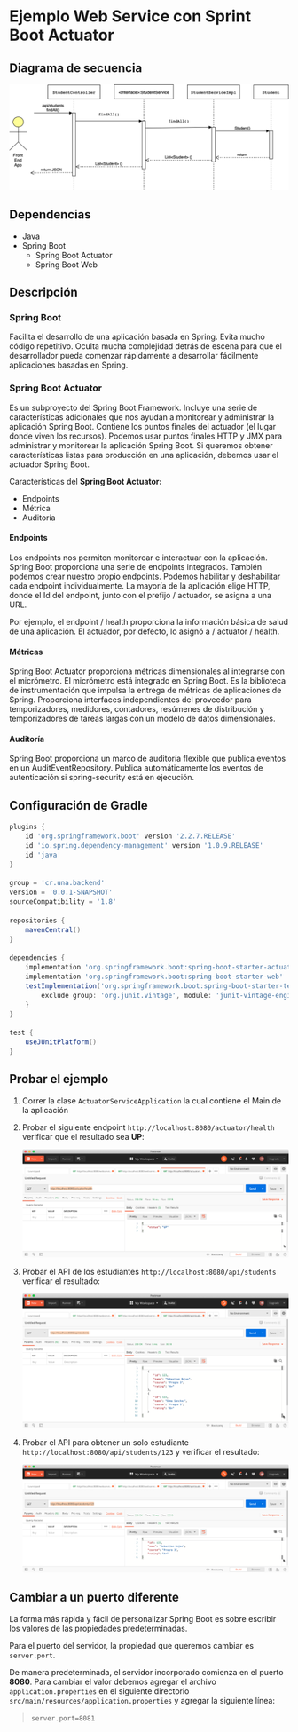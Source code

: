 # Ejemplo Web Service con Sprint Boot Actuator
## Diagrama de secuencia

![Spring-Web-Service](Spring-Web-Service.png)

## Dependencias

- Java
- Spring Boot
  - Spring Boot Actuator
  - Spring Boot Web

## Descripción

### Spring Boot

Facilita el desarrollo de una aplicación basada en Spring. Evita mucho código repetitivo. Oculta mucha complejidad detrás de escena para que el desarrollador pueda comenzar rápidamente a desarrollar fácilmente aplicaciones basadas en Spring.

### Spring Boot Actuator

Es un subproyecto del Spring Boot Framework. Incluye una serie de características adicionales que nos ayudan a monitorear y administrar la aplicación Spring Boot. Contiene los puntos finales del actuador (el lugar donde viven los recursos). Podemos usar puntos finales HTTP y JMX para administrar y monitorear la aplicación Spring Boot. Si queremos obtener características listas para producción en una aplicación, debemos usar el actuador Spring Boot.

Características del **Spring Boot Actuator:**

- Endpoints
- Métrica
- Auditoría

#### Endpoints

Los endpoints nos permiten monitorear e interactuar con la aplicación. Spring Boot proporciona una serie de endpoints integrados. También podemos crear nuestro propio endpoints. Podemos habilitar y deshabilitar cada endpoint individualmente. La mayoría de la aplicación elige HTTP, donde el Id del endpoint, junto con el prefijo / actuador, se asigna a una URL.

Por ejemplo, el endpoint / health proporciona la información básica de salud de una aplicación. El actuador, por defecto, lo asignó a / actuator / health.

#### Métricas

Spring Boot Actuator proporciona métricas dimensionales al integrarse con el micrómetro. El micrómetro está integrado en Spring Boot. Es la biblioteca de instrumentación que impulsa la entrega de métricas de aplicaciones de Spring. Proporciona interfaces independientes del proveedor para temporizadores, medidores, contadores, resúmenes de distribución y temporizadores de tareas largas con un modelo de datos dimensionales.

#### Auditoría

Spring Boot proporciona un marco de auditoría flexible que publica eventos en un AuditEventRepository. Publica automáticamente los eventos de autenticación si spring-security está en ejecución.

## Configuración de Gradle

```groovy
plugins {
	id 'org.springframework.boot' version '2.2.7.RELEASE'
	id 'io.spring.dependency-management' version '1.0.9.RELEASE'
	id 'java'
}

group = 'cr.una.backend'
version = '0.0.1-SNAPSHOT'
sourceCompatibility = '1.8'

repositories {
	mavenCentral()
}

dependencies {
	implementation 'org.springframework.boot:spring-boot-starter-actuator'
	implementation 'org.springframework.boot:spring-boot-starter-web'
	testImplementation('org.springframework.boot:spring-boot-starter-test') {
		exclude group: 'org.junit.vintage', module: 'junit-vintage-engine'
	}
}

test {
	useJUnitPlatform()
}
```

## Probar el ejemplo

1. Correr la clase `ActuatorServiceApplication` la cual contiene el Main de la aplicación

2. Probar el siguiente endpoint `http://localhost:8080/actuator/health` verificar que el resultado sea **UP**:

   ![endpoint-health](endpoint-health.png)

3. Probar el API de los estudiantes `http://localhost:8080/api/students` verificar el resultado:

   ![endpint-students](endpoint-students.png)

4. Probar el API para obtener un solo estudiante `http://localhost:8080/api/students/123` y verificar el resultado:

   ![endpint-students](endpoint-student-by-id.png)

## Cambiar a un puerto diferente

La forma más rápida y fácil de personalizar Spring Boot es sobre escribir los valores de las propiedades predeterminadas.

Para el puerto del servidor, la propiedad que queremos cambiar es `server.port`.

De manera predeterminada, el servidor incorporado comienza en el puerto **8080**. Para cambiar el valor debemos agregar el archivo `application.properties` en el siguiente directorio `src/main/resources/application.properties` y agregar la siguiente línea:

> `server.port=8081`

